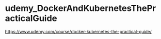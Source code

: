 # udemy_DockerAndKubernetesThePracticalGuide
https://www.udemy.com/course/docker-kubernetes-the-practical-guide/

